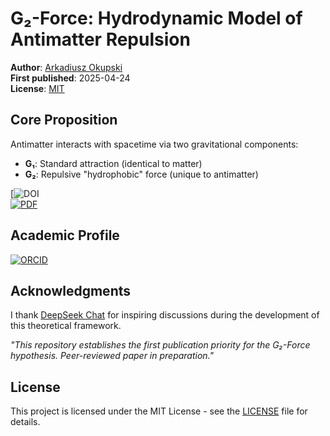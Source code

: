 # G₂-Force: Hydrodynamic Model of Antimatter Repulsion  

**Author**: [Arkadiusz Okupski](https://orcid.org/0009-0003-7586-2246)  
**First published**: 2025-04-24  
**License**: [MIT](LICENSE)  

## Core Proposition  
Antimatter interacts with spacetime via two gravitational components:  
- **G₁**: Standard attraction (identical to matter)  
- **G₂**: Repulsive "hydrophobic" force (unique to antimatter)  

[![DOI](https://zenodo.org/records/15507278)  
[![PDF](https://img.shields.io/badge/Download-Full_Paper-blue)](The_G2_Force__A_Hydrodynamic_Model_of_Antimatter_Repulsion_and_Cosmic_Acceleration.pdf)  
## Academic Profile  
[![ORCID](https://img.shields.io/badge/ORCID-0009--0003--7586--2246-a6ce39)](https://orcid.org/0009-0003-7586-2246)  
## Acknowledgments  
I thank [DeepSeek Chat](https://www.deepseek.com) for inspiring discussions during the development of this theoretical framework.  

*"This repository establishes the first publication priority for the G₂-Force hypothesis. Peer-reviewed paper in preparation."*  
## License  
This project is licensed under the MIT License - see the [LICENSE](LICENSE) file for details.  
